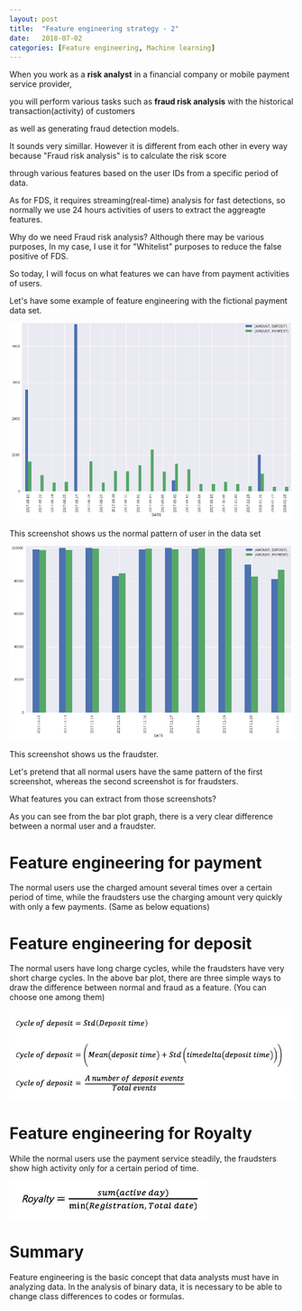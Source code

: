 ```yaml
---
layout: post
title:  "Feature engineering strategy - 2"
date:   2018-07-02
categories: [Feature engineering, Machine learning]
---
```


When you work as a **risk analyst** in a financial company or mobile payment service provider, 

you will perform various tasks such as **fraud risk analysis** with the historical transaction(activity) of customers 

as well as generating fraud detection models. 

It sounds very simillar. However it is different from each other in every way because "Fraud risk analysis" is to calculate the risk score 

through various features based on the user IDs from a specific period of data.

As for FDS, it requires streaming(real-time) analysis for fast detections, so normally we use 24 hours activities of users to extract the aggreagte features. 

Why do we need Fraud risk analysis? Although there may be various purposes, In my case, I use it for "Whitelist" purposes to reduce the false positive of FDS. 

So today, I will focus on what features we can have from payment activities of users. 

Let's have some example of feature engineering with the fictional payment data set.

![screenshot_1](/static/img/sample_data_image_1.png)

This screenshot shows us the normal pattern of user in the data set 

![screenshot_2](/static/img/sample_data_image_2.png)

This screenshot shows us the fraudster. 

Let's pretend that all normal users have the same pattern of the first screenshot, whereas the second screenshot is for fraudsters. 

What features you can extract from those screenshots? 

As you can see from the bar plot graph, there is a very clear difference between a normal user and a fraudster.

# Feature engineering for payment  
The normal users use the charged amount several times over a certain period of time, while the fraudsters use the charging amount very quickly with only a few payments. (Same as below equations) 


# Feature engineering for deposit
The normal users have long charge cycles, while the fraudsters have very short charge cycles.
In the above bar plot, there are three simple ways to draw the difference between normal and fraud as a feature. 
(You can choose one among them)

![screenshot_3](/static/img/difference_feature.png)


# Feature engineering for Royalty
While the normal users use the payment service steadily, the fraudsters show high activity only for a certain period of time.

![screenshot_4](/static/img/royalty.png)


# Summary
Feature engineering is the basic concept that data analysts must have in analyzing data. In the analysis of binary data, it is necessary to be able to change class differences to codes or formulas.
